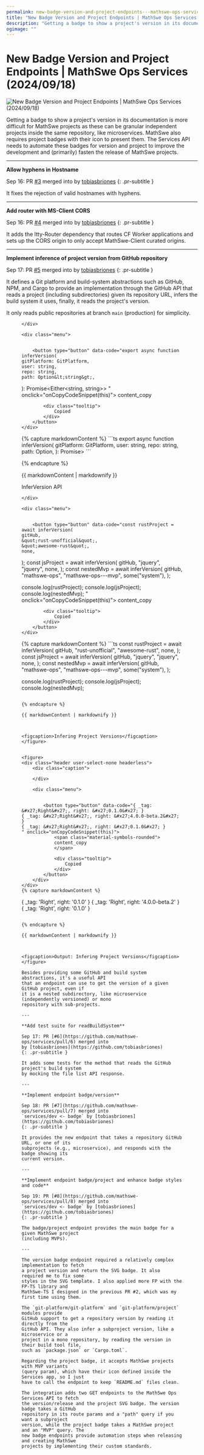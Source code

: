 ```yaml
---
permalink: new-badge-version-and-project-endpoints---mathswe-ops-services-2024-09-18
title: "New Badge Version and Project Endpoints | MathSwe Ops Services (2024/09/18)"
description: "Getting a badge to show a project's version in its documentation is more difficult for MathSwe projects as these can be granular independent projects inside the same repository, like microservices. MathSwe also requires project badges with their icon to present them. The Services API needs to automate these badges for version and project to improve the development and (primarily) fasten the release of MathSwe projects."
ogimage: ""
---
```



<!-- Copyright (c) 2024 Tobias Briones. All rights reserved. -->
<!-- SPDX-License-Identifier: CC-BY-4.0 -->
<!-- This file is part of https://github.com/tobiasbriones/blog -->

# New Badge Version and Project Endpoints | MathSwe Ops Services (2024/09/18)

<img src="new-badge-version-and-project-endpoints---mathswe-ops-services-2024-09-18.png" alt="New Badge Version and Project Endpoints | MathSwe Ops Services (2024/09/18)"/>


Getting a badge to show a project's version in its documentation is more
difficult for MathSwe projects as these can be granular independent projects
inside the same repository, like microservices. MathSwe also requires project
badges with their icon to present them. The Services API needs to automate these
badges for version and project to improve the development and (primarily)
fasten the release of MathSwe projects.

---

**Allow hyphens in Hostname**

Sep 16: PR [#3](https://github.com/mathswe-ops/services/pull/3) merged into
by [tobiasbriones](https://github.com/tobiasbriones)
{: .pr-subtitle }

It fixes the rejection of valid hostnames with hyphens.

---

**Add router with MS-Client CORS**

Sep 16: PR [#4](https://github.com/mathswe-ops/services/pull/4) merged into
by [tobiasbriones](https://github.com/tobiasbriones)
{: .pr-subtitle }

It adds the Itty-Router dependency that routes CF Worker applications and sets
up the CORS origin to only accept MathSwe-Client curated origins.

---

**Implement inference of project version from GitHub repository**

Sep 17: PR [#5](https://github.com/mathswe-ops/services/pull/5) merged into
by [tobiasbriones](https://github.com/tobiasbriones)
{: .pr-subtitle }

It defines a Git platform and build-system abstractions such as GitHub, NPM, and
Cargo to provide an implementation through the GitHub API that reads a project
(including subdirectories) given its repository URL, infers the build system it
uses, finally, it reads the project's version.

It only reads public repositories at branch `main` (production) for simplicity.


<figure>
<div class="header user-select-none headerless">
    <div class="caption">
        
    </div>

    <div class="menu">
        

        <button type="button" data-code="export async function inferVersion(
    gitPlatform: GitPlatform,
    user: string,
    repo: string,
    path: Option&lt;string&gt;,
): Promise&lt;Either&lt;string, string&gt;&gt;
" onclick="onCopyCodeSnippet(this)">
            <span class="material-symbols-rounded">
            content_copy
            </span>

            <div class="tooltip">
                Copied
            </div>
        </button>
    </div>
</div>
{% capture markdownContent %}
```ts
export async function inferVersion(
    gitPlatform: GitPlatform,
    user: string,
    repo: string,
    path: Option<string>,
): Promise<Either<string, string>>
```

{% endcapture %}

{{ markdownContent | markdownify }}



<figcaption>InferVersion API</figcaption>
</figure>


<figure>
<div class="header user-select-none headerless">
    <div class="caption">
        
    </div>

    <div class="menu">
        

        <button type="button" data-code="const rustProject = await inferVersion(
    gitHub,
    &quot;rust-unofficial&quot;,
    &quot;awesome-rust&quot;,
    none,
);
const jsProject = await inferVersion(
    gitHub,
    &quot;jquery&quot;,
    &quot;jquery&quot;,
    none,
);
const nestedMvp = await inferVersion(
    gitHub,
    &quot;mathswe-ops&quot;,
    &quot;mathswe-ops---mvp&quot;,
    some(&quot;system&quot;),
);

console.log(rustProject);
console.log(jsProject);
console.log(nestedMvp);
" onclick="onCopyCodeSnippet(this)">
            <span class="material-symbols-rounded">
            content_copy
            </span>

            <div class="tooltip">
                Copied
            </div>
        </button>
    </div>
</div>
{% capture markdownContent %}
```ts
const rustProject = await inferVersion(
    gitHub,
    "rust-unofficial",
    "awesome-rust",
    none,
);
const jsProject = await inferVersion(
    gitHub,
    "jquery",
    "jquery",
    none,
);
const nestedMvp = await inferVersion(
    gitHub,
    "mathswe-ops",
    "mathswe-ops---mvp",
    some("system"),
);

console.log(rustProject);
console.log(jsProject);
console.log(nestedMvp);
```

{% endcapture %}

{{ markdownContent | markdownify }}



<figcaption>Infering Project Versions</figcaption>
</figure>


<figure>
<div class="header user-select-none headerless">
    <div class="caption">
        
    </div>

    <div class="menu">
        

        <button type="button" data-code="{ _tag: &#x27;Right&#x27;, right: &#x27;0.1.0&#x27; }
{ _tag: &#x27;Right&#x27;, right: &#x27;4.0.0-beta.2&#x27; }
{ _tag: &#x27;Right&#x27;, right: &#x27;0.1.0&#x27; }
" onclick="onCopyCodeSnippet(this)">
            <span class="material-symbols-rounded">
            content_copy
            </span>

            <div class="tooltip">
                Copied
            </div>
        </button>
    </div>
</div>
{% capture markdownContent %}
```
{ _tag: 'Right', right: '0.1.0' }
{ _tag: 'Right', right: '4.0.0-beta.2' }
{ _tag: 'Right', right: '0.1.0' }
```

{% endcapture %}

{{ markdownContent | markdownify }}



<figcaption>Output: Infering Project Versions</figcaption>
</figure>

Besides providing some GitHub and build system abstractions, it's a useful API
that an endpoint can use to get the version of a given GitHub project, even if
it is a nested subdirectory, like microservice (independently versioned) or mono
repository with sub-projects.

---

**Add test suite for readBuildSystem**

Sep 17: PR [#6](https://github.com/mathswe-ops/services/pull/6) merged into
by [tobiasbriones](https://github.com/tobiasbriones)
{: .pr-subtitle }

It adds some tests for the method that reads the GitHub project's build system
by mocking the file list API response.

---

**Implement endpoint badge/version**

Sep 18: PR [#7](https://github.com/mathswe-ops/services/pull/7) merged into
`services/dev <- badge` by [tobiasbriones](https://github.com/tobiasbriones)
{: .pr-subtitle }

It provides the new endpoint that takes a repository GitHub URL, or one of its
subprojects (e.g., microservice), and responds with the badge showing its
current version.

---

**Implement endpoint badge/project and enhance badge styles and code**

Sep 19: PR [#8](https://github.com/mathswe-ops/services/pull/8) merged into
`services/dev <- badge` by [tobiasbriones](https://github.com/tobiasbriones)
{: .pr-subtitle }

The badge/project endpoint provides the main badge for a given MathSwe project
(including MVPs).

---

The version badge endpoint required a relatively complex implementation to fetch
a project version and return the SVG badge. It also required me to fix some
styles in the SVG template. I also applied more FP with the FP-TS library and
MathSwe-TS I designed in the previous PR #2, which was my first time using them.

The `git-platform/git-platform` and `git-platform/project` modules provide
GitHub support to get a repository version by reading it directly from the
GitHub API. They also infer a subproject version, like a microservice or a
project in a mono repository, by reading the version in their build tool file,
such as `package.json` or `Cargo.toml`.

Regarding the project badge, it accepts MathSwe projects with MVP variants
(query param), which have their icon defined inside the Services app, so I just
have to call the endpoint to keep `README.md` files clean.

The integration adds two GET endpoints to the MathSwe Ops Services API to fetch
the version/release and the project SVG badge. The version badge takes a GitHub
repository in its route params and a "path" query if you want a subproject
version, while the project badge takes a MathSwe project and an "MVP" query. The
new badge endpoints provide automation steps when releasing and creating MathSwe
projects by implementing their custom standards.






